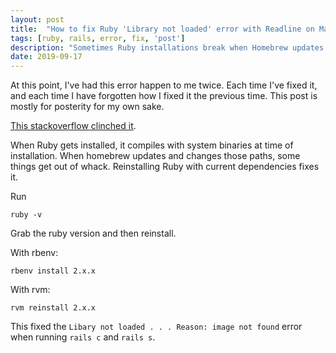 ```yaml
---
layout: post
title:  "How to fix Ruby 'Library not loaded' error with Readline on Mac OSX"
tags: [ruby, rails, error, fix, 'post']
description: "Sometimes Ruby installations break when Homebrew updates. Reinstalling Ruby should fix the problem."
date: 2019-09-17
---
```


At this point, I've had this error happen to me twice. Each time I've fixed it, and each time I have forgotten how I fixed it the previous time. This post is mostly for posterity for my own sake. 

[This stackoverflow clinched it](https://stackoverflow.com/questions/54261455/library-not-loaded-usr-local-opt-readline-lib-libreadline-7-dylib). 

When Ruby gets installed, it compiles with system binaries at time of installation. When homebrew updates and changes those paths, some things get out of whack. Reinstalling Ruby with current dependencies fixes it. 

Run 

```
ruby -v
```

Grab the ruby version and then reinstall. 

With rbenv: 

```
rbenv install 2.x.x
```

With rvm: 

```
rvm reinstall 2.x.x
```

This fixed the `Libary not loaded . . . Reason: image not found` error when running `rails c` and `rails s`. 